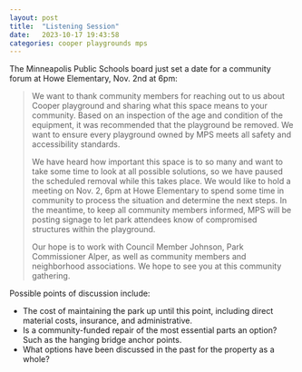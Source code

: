 ```yaml
---
layout: post
title:  "Listening Session"
date:   2023-10-17 19:43:58
categories: cooper playgrounds mps
---
```


The Minneapolis Public Schools board just set a date for a community forum at Howe Elementary, Nov. 2nd at 6pm:

> We want to thank community members for reaching out to us about Cooper playground and sharing what this space means to your community. Based on an inspection of the age and condition of the equipment, it was recommended that the playground be removed. We want to ensure every playground owned by MPS meets all safety and accessibility standards.
> 
> We have heard how important this space is to so many and want to take some time to look at all possible solutions, so we have paused the scheduled removal while this takes place. We would like to hold a meeting on Nov. 2, 6pm at Howe Elementary to spend some time in community to process the situation and determine the next steps. In the meantime, to keep all community members informed, MPS will be posting signage to let park attendees know of compromised structures within the playground.
>  
> Our hope is to work with Council Member Johnson, Park Commissioner Alper, as well as community members and neighborhood associations. We hope to see you at this community gathering.

Possible points of discussion include:

- The cost of maintaining the park up until this point, including direct material costs, insurance, and administrative.
- Is a community-funded repair of the most essential parts an option?  Such as the hanging bridge anchor points.
- What options have been discussed in the past for the property as a whole?